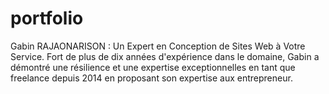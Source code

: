 # portfolio
Gabin RAJAONARISON : Un Expert en Conception de Sites Web à Votre Service. Fort de plus de dix années d'expérience dans le domaine, Gabin a démontré une résilience et une expertise exceptionnelles en tant que freelance depuis 2014 en proposant son expertise aux entrepreneur.
